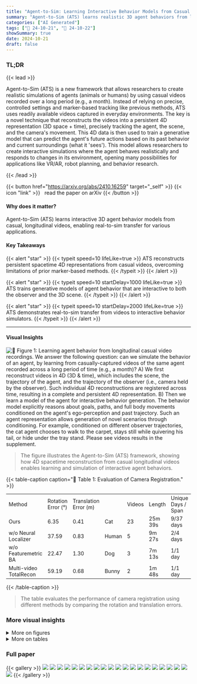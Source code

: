 ```yaml
---
title: "Agent-to-Sim: Learning Interactive Behavior Models from Casual Longitudinal Videos"
summary: "Agent-to-Sim (ATS) learns realistic 3D agent behaviors from long-term casual videos, bridging the gap between real-world observations and interactive simulations."
categories: ["AI Generated"]
tags: ["🔖 24-10-21", "🤗 24-10-22"]
showSummary: true
date: 2024-10-21
draft: false
---
```


### TL;DR


{{< lead >}}

Agent-to-Sim (ATS) is a new framework that allows researchers to create realistic simulations of agents (animals or humans) by using casual videos recorded over a long period (e.g., a month).  Instead of relying on precise, controlled settings and marker-based tracking like previous methods, ATS uses readily available videos captured in everyday environments.  The key is a novel technique that reconstructs the videos into a persistent 4D representation (3D space + time), precisely tracking the agent, the scene, and the camera's movement.  This 4D data is then used to train a generative model that can predict the agent's future actions based on its past behavior and current surroundings (what it 'sees').  This model allows researchers to create interactive simulations where the agent behaves realistically and responds to changes in its environment, opening many possibilities for applications like VR/AR, robot planning, and behavior research.

{{< /lead >}}


{{< button href="https://arxiv.org/abs/2410.16259" target="_self" >}}
{{< icon "link" >}} &nbsp; read the paper on arXiv
{{< /button >}}

#### Why does it matter?
Agent-to-Sim (ATS) learns interactive 3D agent behavior models from casual, longitudinal videos, enabling real-to-sim transfer for various applications.
#### Key Takeaways

{{< alert "star" >}}
{{< typeit speed=10 lifeLike=true >}} ATS reconstructs persistent spacetime 4D representations from casual videos, overcoming limitations of prior marker-based methods. {{< /typeit >}}
{{< /alert >}}

{{< alert "star" >}}
{{< typeit speed=10 startDelay=1000 lifeLike=true >}} ATS trains generative models of agent behavior that are interactive to both the observer and the 3D scene. {{< /typeit >}}
{{< /alert >}}

{{< alert "star" >}}
{{< typeit speed=10 startDelay=2000 lifeLike=true >}} ATS demonstrates real-to-sim transfer from videos to interactive behavior simulators. {{< /typeit >}}
{{< /alert >}}

------
#### Visual Insights



![](figures/figures_1_0.png "🔼 Figure 1: Learning agent behavior from longitudinal casual video recordings. We answer the following question: can we simulate the behavior of an agent, by learning from casually-captured videos of the same agent recorded across a long period of time (e.g., a month)? A) We first reconstruct videos in 4D (3D & time), which includes the scene, the trajectory of the agent, and the trajectory of the observer (i.e., camera held by the observer). Such individual 4D reconstructions are registered across time, resulting in a complete and persistent 4D representation. B) Then we learn a model of the agent for interactive behavior generation. The behavior model explicitly reasons about goals, paths, and full body movements conditioned on the agent's ego-perception and past trajectory. Such an agent representation allows generation of novel scenarios through conditioning. For example, conditioned on different observer trajectories, the cat agent chooses to walk to the carpet, stays still while quivering his tail, or hide under the tray stand. Please see videos results in the supplement.")

> The figure illustrates the Agent-to-Sim (ATS) framework, showing how 4D spacetime reconstruction from casual longitudinal videos enables learning and simulation of interactive agent behaviors.







{{< table-caption caption="🔽 Table 1: Evaluation of Camera Registration." >}}
<table id='4' style='font-size:14px'><tr><td>Method</td><td>Rotation Error (°)</td><td>Translation Error (m)</td><td></td><td>Videos</td><td>Length</td><td>Unique Days / Span</td></tr><tr><td>Ours</td><td>6.35</td><td>0.41</td><td>Cat</td><td>23</td><td>25m 39s</td><td>9/37 days</td></tr><tr><td>w/o Neural Localizer</td><td>37.59</td><td>0.83</td><td>Human</td><td>5</td><td>9m 27s</td><td>2/4 days</td></tr><tr><td>w/o Featuremetric BA</td><td>22.47</td><td>1.30</td><td>Dog</td><td>3</td><td>7m 13s</td><td>1/1 day</td></tr><tr><td>Multi-video TotalRecon</td><td>59.19</td><td>0.68</td><td>Bunny</td><td>2</td><td>1m 48s</td><td>1/1 day</td></tr></table>{{< /table-caption >}}

> The table evaluates the performance of camera registration using different methods by comparing the rotation and translation errors.



### More visual insights

<details>
<summary>More on figures
</summary>


![](figures/figures_2_0.png "🔼 Figure 1: Learning agent behavior from longitudinal casual video recordings. We answer the following question: can we simulate the behavior of an agent, by learning from casually-captured videos of the same agent recorded across a long period of time (e.g., a month)? A) We first reconstruct videos in 4D (3D & time), which includes the scene, the trajectory of the agent, and the trajectory of the observer (i.e., camera held by the observer). Such individual 4D reconstructions are registered across time, resulting in a complete and persistent 4D representation. B) Then we learn a model of the agent for interactive behavior generation. The behavior model explicitly reasons about goals, paths, and full body movements conditioned on the agent’s ego-perception and past trajectory. Such an agent representation allows generation of novel scenarios through conditioning. For example, conditioned on different observer trajectories, the cat agent chooses to walk to the carpet, stays still while quivering his tail, or hide under the tray stand. Please see videos results in the supplement.")

> The figure illustrates the Agent-to-Sim (ATS) framework, showing how 4D spacetime reconstruction from casual longitudinal videos enables learning and simulation of interactive agent behaviors.


![](figures/figures_2_1.png "🔼 Figure 1: Learning agent behavior from longitudinal casual video recordings. We answer the following question: can we simulate the behavior of an agent, by learning from casually-captured videos of the same agent recorded across a long period of time (e.g., a month)? A) We first reconstruct videos in 4D (3D & time), which includes the scene, the trajectory of the agent, and the trajectory of the observer (i.e., camera held by the observer). Such individual 4D reconstructions are registered across time, resulting in a complete and persistent 4D representation. B) Then we learn a model of the agent for interactive behavior generation. The behavior model explicitly reasons about goals, paths, and full body movements conditioned on the agent’s ego-perception and past trajectory. Such an agent representation allows generation of novel scenarios through conditioning. For example, conditioned on different observer trajectories, the cat agent chooses to walk to the carpet, stays still while quivering his tail, or hide under the tray stand. Please see videos results in the supplement.")

> The figure illustrates the Agent-to-Sim (ATS) framework, showing the 4D spacetime reconstruction from casual longitudinal videos and the interactive behavior simulator learned from it.


![](figures/figures_2_2.png "🔼 Figure 1: Learning agent behavior from longitudinal casual video recordings. We answer the following question: can we simulate the behavior of an agent, by learning from casually-captured videos of the same agent recorded across a long period of time (e.g., a month)? A) We first reconstruct videos in 4D (3D & time), which includes the scene, the trajectory of the agent, and the trajectory of the observer (i.e., camera held by the observer). Such individual 4D reconstructions are registered across time, resulting in a complete and persistent 4D representation. B) Then we learn a model of the agent for interactive behavior generation. The behavior model explicitly reasons about goals, paths, and full body movements conditioned on the agent's ego-perception and past trajectory. Such an agent representation allows generation of novel scenarios through conditioning. For example, conditioned on different observer trajectories, the cat agent chooses to walk to the carpet, stays still while quivering his tail, or hide under the tray stand. Please see videos results in the supplement.")

> The figure shows the Agent-to-Sim (ATS) framework, illustrating the 4D spacetime reconstruction from longitudinal casual videos and the interactive behavior simulator that learns agent behaviors from this reconstruction.


![](figures/figures_6_0.png "🔼 Figure 2: Pipeline for behavior generation. We encode egocentric information into a perception code w, conditioned on which we generate fully body motion in a hierarchical fashion. We start by generating goals Z, then paths P and finally body poses G. Each node is represented by the gradient of its log distribution, trained with denoising objectives (Eq. 8). Given G, the full body motion of an agent can be computed via blend skinning (Eq. 3).")

> This figure illustrates the hierarchical pipeline used for generating the agent's behavior, which involves encoding egocentric information and generating goals, paths, and body poses sequentially.


![](figures/figures_7_0.png "🔼 Figure 3: Comparison on multi-video scene reconstruction. We show birds-eye-view rendering of the reconstructed scene using the bunny dataset. Compared to TotalRecon that does not register multiple videos, ATS produces higher-quality scene reconstruction. Neural localizer (NL) and featuremetric losses (FBA) are shown important for camera registration. Scene annealing is important for reconstructing a complete scene from partial video captures.")

> Figure 3 shows a comparison of multi-video scene reconstruction results using different methods, highlighting the impact of neural localization, featuremetric losses, and scene annealing on reconstruction quality.


![](figures/figures_9_0.png "🔼 Figure 4: Analysis of conditioning signals. We show results of removing one conditioning signal at a time. Removing observer conditioning and past trajectory conditioning makes the sampled goals more spread out (e.g., regions both in front of the agent and behind the agent); removing the environment conditioning introduces infeasible goals that penetrate the ground and the walls.")

> Figure 4 shows an ablation study on the effect of conditioning signals for goal generation, demonstrating that all three signals (user, past trajectory, and environment) contribute to generating realistic goals.


![](figures/figures_10_0.png "🔼 Figure 5: Results of 4D reconstruction. Top: reference images and renderings. Background color represents correspondence. Colored blobs on the cat represent B = 25 bones (e.g., head is represented by the yellow blob). The magenta colored lines represents reconstructed trajectories of each blob in the world space. Bottom: Bird’s eye view of the reconstructed scene and agent trajectories, registered to the same scene coordinate. Each colored line represents a unique video sequence where boxes and spheres indicate the starting and the end location.")

> The figure shows the results of a 4D reconstruction of an agent (cat) and its environment from multiple video sequences, displaying both individual frames and a bird's-eye view of the registered trajectories.


![](figures/figures_18_0.png "🔼 Figure 6: Qualitative comparison with TotalRecon (Song et al., 2023) on 4D reconstruction. Top: reconstruction of the agent at at specific frame. Total-recon produces shapes with missing limbs and bone transformations that are misaligned with the shape, while our method produces complete shapes and good alignment. Bottom: reconstruction of the environment. TotalRecon produces distorted and incomplete geometry (due to lack of observations from a single video), while our method produces an accurate and complete environment reconstruction.")

> Figure 6 shows a qualitative comparison of 4D reconstruction results between the proposed method and TotalRecon, highlighting the superior quality of shape, alignment, and completeness achieved by the proposed method.


![](figures/figures_18_1.png "🔼 Figure 7: Qualitative comparison on 4D reconstruction (Tab. 3). We compare with TotalRecon on 4D reconstruction quality. We show novel views rendered with a held-out camera that looks from the opposite side. ATS is able to leverage multiple videos captured at different times to reconstruct the wall (blue box) and the tripod stand (red box) even they are not visible in the input views. Multi-video TotalRecon produces blurry RGB and depth due to bad camera registration. The original TotalRecon takes a single video as input and therefore fails to reconstruct the regions (the tripod and the wall) that are not visible in the input video.")

> Figure 7 shows a qualitative comparison of 4D reconstruction results between ATS and TotalRecon, highlighting ATS's ability to leverage multiple videos for improved reconstruction of scene details even when those details are not visible in any single video.


![](figures/figures_19_0.png "🔼 Figure 8: Visual ablation on scene awareness. We demonstrate the effect of the scene code \(\boldsymbol{\omega}_s\) through goal-conditioned path generation (bird’s-eye-view, blue sphere goal; gradient color generated path; gray blocks locations that have been visited in the training data). Conditioned on scene, the generated path abide by the scene geometry, while removing the scene code, the generated paths go through the wall in between two empty spaces.")

> Figure 8 shows the impact of scene awareness on path generation, demonstrating that incorporating scene information prevents the generated path from going through walls.


![](figures/figures_19_1.png "🔼 Figure 9: Given the 3D trajectories of the agent and the user accumulated over time (top), one could compute their preference represented by 3D heatmaps (bottom). Note the high agent preference over table and sofa.")

> Figure 9 shows agent and user's preference over the environment represented by 3D heatmaps generated from their accumulated trajectories.


![](figures/figures_20_0.png "🔼 Figure 11: Generalization ability of the behavior model. Thanks to the ego-centric encoding design (Eq. 12), a specific behavior can be learned and generalized to novel situations even it was seen once. Although there's only one data point where the cat jumps off the dining table, our method can generate diverse motion of cat jumping off the table while landing at different locations (to the left, middle, and right of the table) as shown in the visual.")

> The figure shows the generalization ability of the behavior model to generate diverse motions of a cat jumping off a table and landing at different locations, even with limited training data.


![](figures/figures_20_1.png "🔼 Figure 1: Learning agent behavior from longitudinal casual video recordings. We answer the following question: can we simulate the behavior of an agent, by learning from casually-captured videos of the same agent recorded across a long period of time (e.g., a month)? A) We first reconstruct videos in 4D (3D & time), which includes the scene, the trajectory of the agent, and the trajectory of the observer (i.e., camera held by the observer). Such individual 4D reconstructions are registered across time, resulting in a complete and persistent 4D representation. B) Then we learn a model of the agent for interactive behavior generation. The behavior model explicitly reasons about goals, paths, and full body movements conditioned on the agent's ego-perception and past trajectory. Such an agent representation allows generation of novel scenarios through conditioning. For example, conditioned on different observer trajectories, the cat agent chooses to walk to the carpet, stays still while quivering his tail, or hide under the tray stand. Please see videos results in the supplement.")

> The figure illustrates the Agent-to-Sim (ATS) framework, showing how it reconstructs casual videos into a 4D representation and then uses that to train a generative model for simulating interactive agent behavior.


![](figures/figures_21_0.png "🔼 Figure 1: Learning agent behavior from longitudinal casual video recordings. We answer the following question: can we simulate the behavior of an agent, by learning from casually-captured videos of the same agent recorded across a long period of time (e.g., a month)? A) We first reconstruct videos in 4D (3D & time), which includes the scene, the trajectory of the agent, and the trajectory of the observer (i.e., camera held by the observer). Such individual 4D reconstructions are registered across time, resulting in a complete and persistent 4D representation. B) Then we learn a model of the agent for interactive behavior generation. The behavior model explicitly reasons about goals, paths, and full body movements conditioned on the agent's ego-perception and past trajectory. Such an agent representation allows generation of novel scenarios through conditioning. For example, conditioned on different observer trajectories, the cat agent chooses to walk to the carpet, stays still while quivering his tail, or hide under the tray stand. Please see videos results in the supplement.")

> The figure illustrates the Agent-to-Sim (ATS) framework, showing the 4D spacetime reconstruction from longitudinal casual videos and the interactive behavior simulator.


![](figures/figures_21_1.png "🔼 Figure 13: Robustness to layout changes. We find our camera localization to be robust to layout changes, e.g., the cushion and the large boxes (left) and the box (right). However, it fails to reconstruct layout changes, especially when they are only observed in a few views.")

> The figure shows the robustness of the camera localization method to changes in the environment layout, highlighting its limitations when dealing with changes only observed in a few views.


</details>




<details>
<summary>More on tables
</summary>


{{< table-caption caption="🔽 Table 3: Evaluation of 4D Reconstruction. SV: Single-video. MV: Multi-video." >}}
<table id='1' style='font-size:16px'><tr><td>Method</td><td>DepthAcc (all)</td><td>DepthAcc (fg)</td><td>DepthAcc (bg)</td><td>LPIPS (all)</td><td>LPIPS (fg)</td><td>LPIPS (bg)</td></tr><tr><td>Ours</td><td>0.708</td><td>0.695</td><td>0.703</td><td>0.613</td><td>0.609</td><td>0.613</td></tr><tr><td>SV TotalRecon</td><td>0.533</td><td>0.685</td><td>0.518</td><td>0.641</td><td>0.619</td><td>0.641</td></tr><tr><td>MV TotalRecon</td><td>0.099</td><td>0.647</td><td>0.053</td><td>0.634</td><td>0.666</td><td>0.633</td></tr></table>{{< /table-caption >}}

> This table shows the quantitative results of 4D reconstruction comparing the proposed method to TotalRecon on several metrics, including depth accuracy and LPIPS.


{{< table-caption caption="🔽 Table 4: End-to-end Evaluation of Interactive Behavior Prediction. We report results of predicting goal, path, orientation, and joint angles, using K = 16 samples across L = 12 trials. The metrics are minimum average displacement error (minADE) with standard deviations (±σ). The lower the better and the best results are in bold." >}}
<table id='3' style='font-size:14px'><tr><td>Method</td><td>Goal (m) ↓</td><td>Path (m) ↓</td><td>Orientation (rad) ↓</td><td>Joint Angles (rad)↓</td></tr><tr><td>Location prior (Ziebart et al., 2009)</td><td>0.663±0.307</td><td>N.A.</td><td>N.A.</td><td>N.A.</td></tr><tr><td>Gaussian (Kendall & Gal, 2017)</td><td>0.942±0.081</td><td>0.440 ±0.002</td><td>1.099 ±0.003</td><td>0.295 士0.001</td></tr><tr><td>ATS (Ours)</td><td>0.448±0.146</td><td>0.234 士0.054</td><td>0.550 士0.112</td><td>0.237 士0.006</td></tr><tr><td>(a) hier→1-stage (Tevet et al., 2022)</td><td>1.322±0.071</td><td>0.575 士0.026</td><td>0.879 士0.041</td><td>0.263 士0.007</td></tr><tr><td>(b) ego→world (Rhinehart & Kitani, 2016)</td><td>1.164±0.043</td><td>0.577 士0.022</td><td>0.873 士0.027</td><td>0.295 士0.006</td></tr><tr><td>(c) w/o observer Wo</td><td>0.647±0.148</td><td>0.327 士0.076</td><td>0.620 士0.092</td><td>±0.006 0.240</td></tr><tr><td>(d) w/o scene Ws</td><td>0.784±0.126</td><td>士0.051 0.340</td><td>士0.081 0.678</td><td>士0.007 0.243</td></tr></table>{{< /table-caption >}}

> Table 4 presents a quantitative evaluation of the interactive behavior prediction model, showing the minimum average displacement error for goal, path, orientation, and joint angle prediction.


{{< table-caption caption="🔽 Table 5: Evaluation of Spatial Control. We evaluate goal-conditioned path generation and path-conditoned full body motion generation respectively." >}}
<table id='5' style='font-size:14px'><tr><td>Method</td><td>Path (m) ↓</td><td>Orientation (rad) ↓</td><td>Joint Angles (rad)↓</td></tr><tr><td>Gaussian (Kendall & Gal, 2017)</td><td>0.206±0.002</td><td>0.370±0.003</td><td>0.232±0.001</td></tr><tr><td>ATS (Ours)</td><td>0.115±0.006</td><td>0.331 ±0.004</td><td>0.213±0.001</td></tr><tr><td>(a) ego→world (Rhinehart & Kitani, 2016)</td><td>0.209±0.002</td><td>0.429±0.006</td><td>0.250±0.002</td></tr><tr><td>(b) control-unet→code</td><td>0.146 士0.005</td><td>士0.004 0.351</td><td>士0.001 0.220</td></tr></table>{{< /table-caption >}}

> Table 5 presents a quantitative evaluation of the model's ability to generate paths and full body motions conditioned on either goals or paths, comparing its performance to existing methods.


{{< table-caption caption="🔽 Table 6: Table of Notation." >}}
<table id='1' style='font-size:14px'><tr><td>Symbol</td><td>Description</td></tr><tr><td colspan="2">Global Notations</td></tr><tr><td>B</td><td>The number of bones of an agent. By defatult B = 25.</td></tr><tr><td>M</td><td>The number of videos.</td></tr><tr><td>Ni</td><td>The number of image frames extracted from video i.</td></tr><tr><td>Ii</td><td>The sequence of color images {I1, · · · , INi} extracted from video i.</td></tr><tr><td>⌀i</td><td>The sequence of DINOv2 feature images {⌀1, . . . , �Ni} extracted from video i.</td></tr><tr><td>Ti</td><td>The length of video i.</td></tr><tr><td>T*</td><td>The time horizon of behavior diffusion. By default T* = 5.6s.</td></tr><tr><td>T'</td><td>The time horizon of past conditioning. By default T' = 0.8s</td></tr><tr><td>Z E R3</td><td>Goal of the agent, defined as the location at the end of T*</td></tr><tr><td>P E R3xT*</td><td>Path of the agent, defined as the root body trajectory over T*</td></tr><tr><td>G E R6bxt*</td><td>Pose of the agent, defined as the 6DoF rigid motion of bones over T*</td></tr><tr><td>Ws E R64</td><td>Scene code, representing the scene perceived by the agent.</td></tr><tr><td>Wo E R64</td><td>Observer code, representing the observer perceived by the agent.</td></tr><tr><td>Wp E R64</td><td>Past code, representing the history of events happened to the agent.</td></tr><tr><td colspan="2">Learnable Parameters of 4D Reconstruction</td></tr><tr><td>T</td><td>Canonical NeRFs, including a scene MLP and an agent MLP.</td></tr><tr><td>Bi E R128</td><td>Per-video code that allows NeRFs to represent variations across videos.</td></tr><tr><td>D</td><td>Time-varying parameters, including {E, G, W}.</td></tr><tr><td>Et E SE(3)</td><td>The camera pose that transforms the scene to the camera coordinates at t.</td></tr><tr><td>Go E SE(3)</td><td>The camera pose that transforms the canonical agent to the camera coordinates at t.</td></tr><tr><td>Git E SE(3)</td><td>The transformation that moves bone b from its rest state to time t state.</td></tr><tr><td>W ERB</td><td>Skinning weights of a point, defined as the probability of belonging to bones.</td></tr><tr><td>f⌀</td><td>PoseNet that takes a DINOv2 feature image as input and produces camera pose.</td></tr><tr><td colspan="2">Learnable Parameters of Behavior Generation</td></tr><tr><td>MLP Oz</td><td>Goal MLP that represent the score function of goal distributions.</td></tr><tr><td>ControlUNet⌀p</td><td>Path UNet that represents the score function of path distributions.</td></tr><tr><td>ControlUNet⌀G</td><td>Pose UNet that represents the score function of pose distributions.</td></tr><tr><td>ResNet3D U⌀</td><td>Scene perception network that produces Ws from 3D feature grids ⌀.</td></tr><tr><td>MLP⌀。</td><td>Observer MLP that produces Wo from observer's past trajectory in T'.</td></tr><tr><td>MLP Up</td><td>Past MLP that produces Wp from agent's past trajectory in T'</td></tr></table>{{< /table-caption >}}

> This table lists the notations and descriptions of symbols used throughout the paper.


{{< table-caption caption="🔽 Table 7: Summary of inputs and outputs at different stages of the method." >}}
<table id='3' style='font-size:14px'><tr><td>Stage</td><td>Description</td></tr><tr><td>Overall</td><td>Input: A walk-through video of the scene and videos with agent interactions. Output: An interactive behavior generator of the agent.</td></tr><tr><td>Localizer Training</td><td>Input: 3D reconstruction of the environment and the agent. Output: Neural localizer f⌀.</td></tr><tr><td>Neural Localization</td><td>Input: Neural localizer f⌀ and the agent interaction videos. Output: Camera poses for each video frame.</td></tr><tr><td>4D Reconstruction</td><td>Input: A collection of videos and their corresponding camera poses. Output: Scene feature volume 重, motion of the agent G and observer 8.</td></tr><tr><td>Behavior Learning</td><td>Input: Scene feature volume 重, motion of the agent G and observer E. Output: An interactive behavior generator of the agent.</td></tr></table>{{< /table-caption >}}

> This table summarizes the inputs and outputs at each stage of the proposed method for learning interactive behavior models from casual longitudinal videos.


</details>


### Full paper

{{< gallery >}}
<img src="paper_images/1.png" class="grid-w50 md:grid-w33 xl:grid-w25" />
<img src="paper_images/2.png" class="grid-w50 md:grid-w33 xl:grid-w25" />
<img src="paper_images/3.png" class="grid-w50 md:grid-w33 xl:grid-w25" />
<img src="paper_images/4.png" class="grid-w50 md:grid-w33 xl:grid-w25" />
<img src="paper_images/5.png" class="grid-w50 md:grid-w33 xl:grid-w25" />
<img src="paper_images/6.png" class="grid-w50 md:grid-w33 xl:grid-w25" />
<img src="paper_images/7.png" class="grid-w50 md:grid-w33 xl:grid-w25" />
<img src="paper_images/8.png" class="grid-w50 md:grid-w33 xl:grid-w25" />
<img src="paper_images/9.png" class="grid-w50 md:grid-w33 xl:grid-w25" />
<img src="paper_images/10.png" class="grid-w50 md:grid-w33 xl:grid-w25" />
<img src="paper_images/11.png" class="grid-w50 md:grid-w33 xl:grid-w25" />
<img src="paper_images/12.png" class="grid-w50 md:grid-w33 xl:grid-w25" />
<img src="paper_images/13.png" class="grid-w50 md:grid-w33 xl:grid-w25" />
<img src="paper_images/14.png" class="grid-w50 md:grid-w33 xl:grid-w25" />
<img src="paper_images/15.png" class="grid-w50 md:grid-w33 xl:grid-w25" />
<img src="paper_images/16.png" class="grid-w50 md:grid-w33 xl:grid-w25" />
<img src="paper_images/17.png" class="grid-w50 md:grid-w33 xl:grid-w25" />
<img src="paper_images/18.png" class="grid-w50 md:grid-w33 xl:grid-w25" />
<img src="paper_images/19.png" class="grid-w50 md:grid-w33 xl:grid-w25" />
<img src="paper_images/20.png" class="grid-w50 md:grid-w33 xl:grid-w25" />
<img src="paper_images/21.png" class="grid-w50 md:grid-w33 xl:grid-w25" />
{{< /gallery >}}